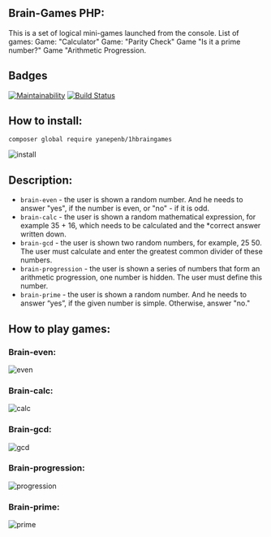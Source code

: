 ## Brain-Games PHP:
This is a set of logical mini-games launched from the console. List of games: Game: "Calculator" Game: "Parity Check" Game "Is it a prime number?" Game "Arithmetic Progression.

## **Badges**
[![Maintainability](https://api.codeclimate.com/v1/badges/6469dd41999438719ea4/maintainability)](https://codeclimate.com/github/yanepenb/project-lvl1-s482/maintainability)
[![Build Status](https://travis-ci.org/yanepenb/Brain-Games-PHP.svg?branch=master)](https://travis-ci.org/yanepenb/Brain-Games-PHP)

## **How to install:**
```
composer global require yanepenb/1hbraingames
``` 
![install](http://i.imgur.com/LzvuqhO.gif)

## **Description:**
* ```brain-even``` - the user is shown a random number. And he needs to answer "yes", if the number is even, or "no" - if it is odd.
* ```brain-calc``` - the user is shown a random mathematical expression, for example 35 + 16, which needs to be calculated and the *correct answer written down.
* ```brain-gcd``` - the user is shown two random numbers, for example, 25 50. The user must calculate and enter the greatest common divider of these numbers.
* ```brain-progression``` - the user is shown a series of numbers that form an arithmetic progression, one number is hidden. The user must define this number.
* ```brain-prime``` - the user is shown a random number. And he needs to answer “yes”, if the given number is simple. Otherwise, answer "no."

## **How to play games:**
### **Brain-even:**
![even](http://i.imgur.com/STLmWpT.gif)

### **Brain-calc:**
![calc](http://i.imgur.com/M3UMyCj.gif)

### **Brain-gcd:**
![gcd](http://i.imgur.com/coqdgsa.gif)

### **Brain-progression:**
![progression](http://i.imgur.com/Q39w0DY.gif)

### **Brain-prime:**
![prime](http://i.imgur.com/m4MPe2Q.gif)
